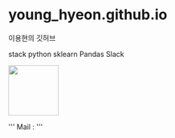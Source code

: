 # young_hyeon.github.io

이용현의 깃허브

stack
python
sklearn
Pandas
Slack

<img src="https://www.kaggle.com/static/images/site-logo.svg" width="100" />

'''
Mail :
'''













